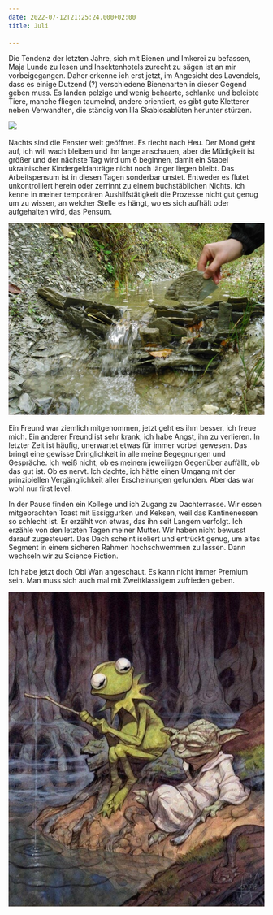 ```yaml
---
date: 2022-07-12T21:25:24.000+02:00
title: Juli

---
```

Die Tendenz der letzten Jahre, sich mit Bienen und Imkerei zu befassen, Maja Lunde zu lesen und Insektenhotels zurecht zu sägen ist an mir vorbeigegangen. Daher erkenne ich erst jetzt, im Angesicht des Lavendels, dass es einige Dutzend (?) verschiedene Bienenarten in dieser Gegend geben muss. Es landen pelzige und wenig behaarte, schlanke und beleibte Tiere, manche fliegen taumelnd, andere orientiert, es gibt gute Kletterer neben Verwandten, die ständig von lila Skabiosablüten herunter stürzen.

![](/uploads/pxl_20220616_181729491.jpg)

Nachts sind die Fenster weit geöffnet. Es riecht nach Heu. Der Mond geht auf, ich will wach bleiben und ihn lange anschauen, aber die Müdigkeit ist größer und der nächste Tag wird um 6 beginnen, damit ein Stapel ukrainischer  Kindergeldanträge nicht noch länger liegen bleibt. Das Arbeitspensum ist in diesen Tagen sonderbar unstet. Entweder es flutet unkontrolliert herein oder zerrinnt zu einem buchstäblichen Nichts. Ich kenne in meiner temporären Aushilfstätigkeit die Prozesse nicht gut genug um zu wissen, an welcher Stelle es hängt, wo es sich aufhält oder aufgehalten wird, das Pensum.

![](/uploads/img_20171003_134447.jpg)

Ein Freund war ziemlich mitgenommen, jetzt geht es ihm besser, ich freue mich. Ein anderer Freund ist sehr krank, ich habe Angst, ihn zu verlieren. In letzter Zeit ist häufig, unerwartet etwas für immer vorbei gewesen. Das bringt eine gewisse Dringlichkeit in alle meine Begegnungen und Gespräche. Ich weiß nicht, ob es meinem jeweiligen Gegenüber auffällt, ob das gut ist. Ob es nervt. Ich dachte, ich hätte einen Umgang mit der prinzipiellen Vergänglichkeit aller Erscheinungen gefunden. Aber das war wohl nur first level.

In der Pause finden ein Kollege und ich Zugang zu Dachterrasse. Wir essen mitgebrachten Toast mit Essiggurken und Keksen, weil das Kantinenessen so schlecht ist. Er erzählt von etwas, das ihn seit Langem verfolgt. Ich erzähle von den letzten Tagen meiner Mutter. Wir haben nicht bewusst darauf zugesteuert. Das Dach scheint isoliert und entrückt genug, um altes Segment in einem sicheren Rahmen hochschwemmen zu lassen. Dann wechseln wir zu Science Fiction.

Ich habe jetzt doch Obi Wan angeschaut. Es kann nicht immer Premium sein. Man muss sich auch mal mit Zweitklassigem zufrieden geben.

![](/uploads/signal-2020-02-03-164836.jpg)